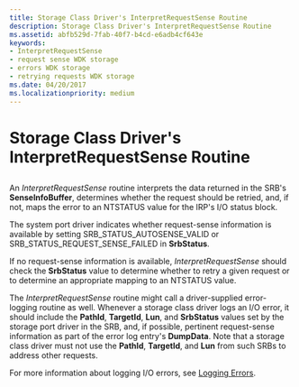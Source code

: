 ```yaml
---
title: Storage Class Driver's InterpretRequestSense Routine
description: Storage Class Driver's InterpretRequestSense Routine
ms.assetid: abfb529d-7fab-40f7-b4cd-e6adb4cf643e
keywords:
- InterpretRequestSense
- request sense WDK storage
- errors WDK storage
- retrying requests WDK storage
ms.date: 04/20/2017
ms.localizationpriority: medium
---
```


# Storage Class Driver's InterpretRequestSense Routine


## <span id="ddk_storage_class_drivers_interpretrequestsense_routine_kg"></span><span id="DDK_STORAGE_CLASS_DRIVERS_INTERPRETREQUESTSENSE_ROUTINE_KG"></span>


An *InterpretRequestSense* routine interprets the data returned in the SRB's **SenseInfoBuffer**, determines whether the request should be retried, and, if not, maps the error to an NTSTATUS value for the IRP's I/O status block.

The system port driver indicates whether request-sense information is available by setting SRB\_STATUS\_AUTOSENSE\_VALID or SRB\_STATUS\_REQUEST\_SENSE\_FAILED in **SrbStatus**.

If no request-sense information is available, *InterpretRequestSense* should check the **SrbStatus** value to determine whether to retry a given request or to determine an appropriate mapping to an NTSTATUS value.

The *InterpretRequestSense* routine might call a driver-supplied error-logging routine as well. Whenever a storage class driver logs an I/O error, it should include the **PathId**, **TargetId**, **Lun**, and **SrbStatus** values set by the storage port driver in the SRB, and, if possible, pertinent request-sense information as part of the error log entry's **DumpData**. Note that a storage class driver must not use the **PathId**, **TargetId**, and **Lun** from such SRBs to address other requests.

For more information about logging I/O errors, see [Logging Errors](https://docs.microsoft.com/windows-hardware/drivers/kernel/logging-errors).

 

 




